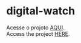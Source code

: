 # digital-watch

Acesse o projoto <a href="https://0erik1.github.io/digital-watch/" target="_blank">AQUI</a>.<br>
Access the project <a href="https://0erik1.github.io/digital-watch/" target="_blank">HERE</a>.
